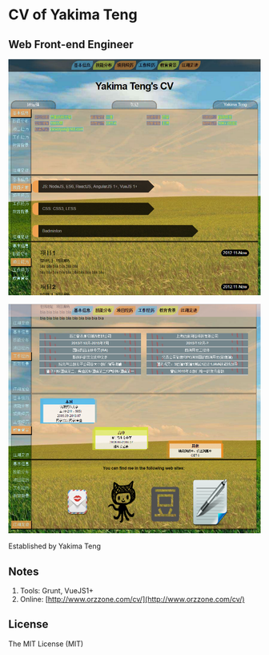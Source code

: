 # CV of Yakima Teng

## Web Front-end Engineer

![](./screenshots/part1.png)

![](./screenshots/part2.png)

Established by Yakima Teng

## Notes

1. Tools: Grunt, VueJS1+
2. Online: [http://www.orzzone.com/cv/](http://www.orzzone.com/cv/)

## License

The MIT License (MIT)
